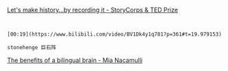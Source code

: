 [Let's make history…by recording it - StoryCorps & TED Prize](https://www.bilibili.com/video/BV1Dk4y1q781?p=361)


```ad-note


[00:19](https://www.bilibili.com/video/BV1Dk4y1q781?p=361#t=19.979153)

stonehenge 巨石阵

```




[The benefits of a bilingual brain - Mia Nacamulli](https://www.bilibili.com/video/BV1Dk4y1q781?p=362)

```ad-note



```